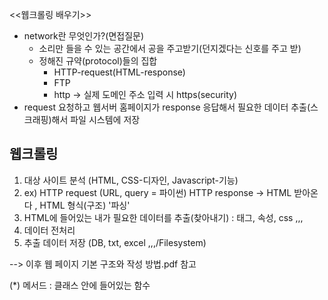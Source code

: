   <<웹크롤링 배우기>>
- network란 무엇인가?(면접질문)
  - 소리만 들을 수 있는 공간에서 공을 주고받기(던지겠다는 신호를 주고 받)
  - 정해진 규약(protocol)들의 집합
    - HTTP-request(HTML-response)
    - FTP
    - http -> 실제 도메인 주소 입력 시 https(security)
- request 요청하고 웹서버 홈페이지가 response 응답해서 필요한 데이터 추출(스크래핑)해서 파일 시스템에 저장

## 웹크롤링
1) 대상 사이트 분석 (HTML, CSS-디자인, Javascript-기능)
2) ex) HTTP request (URL, query = 파이썬)
      HTTP response -> HTML 받아온다 , HTML 형식(구조)  '파싱'
3) HTML에 들어있는 내가 필요한 데이터를 추출(찾아내기) : 태그, 속성, css ,,,
4) 데이터 전처리
5) 추출 데이터 저장 (DB, txt, excel ,,,/Filesystem)

--> 이후 웹 페이지 기본 구조와 작성 방법.pdf 참고

(*) 메서드 : 클래스 안에 들어있는 함수

<script> : javascript 추가
.js(기능)
